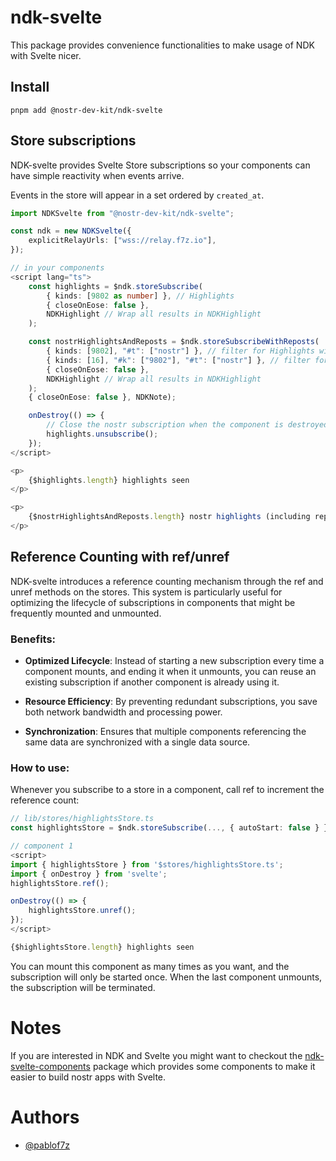 # ndk-svelte

This package provides convenience functionalities to make usage of NDK with Svelte nicer.

## Install

```
pnpm add @nostr-dev-kit/ndk-svelte
```

## Store subscriptions

NDK-svelte provides Svelte Store subscriptions so your components can have simple reactivity
when events arrive.

Events in the store will appear in a set ordered by `created_at`.

```typescript
import NDKSvelte from "@nostr-dev-kit/ndk-svelte";

const ndk = new NDKSvelte({
    explicitRelayUrls: ["wss://relay.f7z.io"],
});
```

```typescript
// in your components
<script lang="ts">
    const highlights = $ndk.storeSubscribe(
        { kinds: [9802 as number] }, // Highlights
        { closeOnEose: false },
        NDKHighlight // Wrap all results in NDKHighlight
    );

    const nostrHighlightsAndReposts = $ndk.storeSubscribeWithReposts(
        { kinds: [9802], "#t": ["nostr"] }, // filter for Highlights with Nostr
        { kinds: [16], "#k": ["9802"], "#t": ["nostr"] }, // filter for Reposts of Highlights with Nostr
        { closeOnEose: false },
        NDKHighlight // Wrap all results in NDKHighlight
    );
    { closeOnEose: false }, NDKNote);

    onDestroy(() => {
        // Close the nostr subscription when the component is destroyed
        highlights.unsubscribe();
    });
</script>

<p>
    {$highlights.length} highlights seen
</p>

<p>
    {$nostrHighlightsAndReposts.length} nostr highlights (including reposts)
</p>
```

## Reference Counting with ref/unref

NDK-svelte introduces a reference counting mechanism through the ref and unref methods on the stores. This system is particularly useful for optimizing the lifecycle of subscriptions in components that might be frequently mounted and unmounted.

### Benefits:

- **Optimized Lifecycle**: Instead of starting a new subscription every time a component mounts, and ending it when it unmounts, you can reuse an existing subscription if another component is already using it.

- **Resource Efficiency**: By preventing redundant subscriptions, you save both network bandwidth and processing power.

- **Synchronization**: Ensures that multiple components referencing the same data are synchronized with a single data source.

### How to use:

Whenever you subscribe to a store in a component, call ref to increment the reference count:

```typescript
// lib/stores/highlightsStore.ts
const highlightsStore = $ndk.storeSubscribe(..., { autoStart: false } });

// component 1
<script>
import { highlightsStore } from '$stores/highlightsStore.ts';
import { onDestroy } from 'svelte';
highlightsStore.ref();

onDestroy(() => {
    highlightsStore.unref();
});
</script>

{$highlightsStore.length} highlights seen
```

You can mount this component as many times as you want, and the subscription will only be started once. When the last component unmounts, the subscription will be terminated.

# Notes

If you are interested in NDK and Svelte you might want to checkout the
[ndk-svelte-components](https://github.com/nostr-dev-kit/ndk-svelte-components) package
which provides some components to make it easier to build nostr apps with Svelte.

# Authors

- [@pablof7z](https://njump.me/npub1l2vyh47mk2p0qlsku7hg0vn29faehy9hy34ygaclpn66ukqp3afqutajft)
